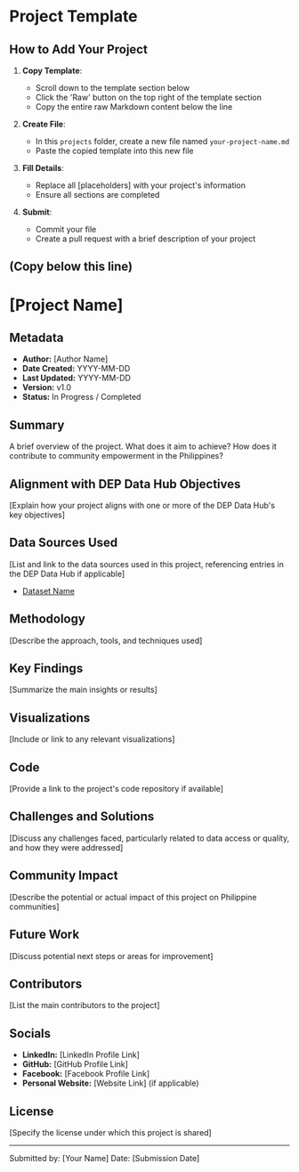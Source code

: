 # Project Template

## How to Add Your Project

1. **Copy Template**: 
   - Scroll down to the template section below
   - Click the 'Raw' button on the top right of the template section
   - Copy the entire raw Markdown content below the line

2. **Create File**: 
   - In this `projects` folder, create a new file named `your-project-name.md`
   - Paste the copied template into this new file

3. **Fill Details**: 
   - Replace all [placeholders] with your project's information
   - Ensure all sections are completed

4. **Submit**: 
   - Commit your file
   - Create a pull request with a brief description of your project

(Copy below this line)
---

# [Project Name]

## Metadata
- **Author:** [Author Name]
- **Date Created:** YYYY-MM-DD
- **Last Updated:** YYYY-MM-DD
- **Version:** v1.0
- **Status:** In Progress / Completed

## Summary
A brief overview of the project. What does it aim to achieve? How does it contribute to community empowerment in the Philippines?

## Alignment with DEP Data Hub Objectives
[Explain how your project aligns with one or more of the DEP Data Hub's key objectives]

## Data Sources Used
[List and link to the data sources used in this project, referencing entries in the DEP Data Hub if applicable]
- [Dataset Name](link-to-hosted-data-page)

## Methodology
[Describe the approach, tools, and techniques used]

## Key Findings
[Summarize the main insights or results]

## Visualizations
[Include or link to any relevant visualizations]

## Code
[Provide a link to the project's code repository if available]

## Challenges and Solutions
[Discuss any challenges faced, particularly related to data access or quality, and how they were addressed]

## Community Impact
[Describe the potential or actual impact of this project on Philippine communities]

## Future Work
[Discuss potential next steps or areas for improvement]

## Contributors
[List the main contributors to the project]

## Socials
- **LinkedIn:** [LinkedIn Profile Link]
- **GitHub:** [GitHub Profile Link]
- **Facebook:** [Facebook Profile Link]
- **Personal Website:** [Website Link] (if applicable)

## License
[Specify the license under which this project is shared]

---
Submitted by: [Your Name]
Date: [Submission Date]
